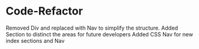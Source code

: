 # Code-Refactor

Removed Div and replaced with Nav to simplify the structure.
Added Section to distinct the areas for future developers
Added CSS Nav for new index sections and Nav 